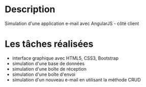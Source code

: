 # Description
Simulation d'une application e-mail avec AngularJS - côté client

# Les tâches réalisées
- interface graphique avec HTML5, CSS3, Bootstrap
- simulation d'une base de données
- simulation d'une boîte de réception
- simulation d'une boîte d'envoi
- simulation d'un nouveau e-mail en utilisant la méthode CRUD
